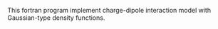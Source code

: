 This fortran program implement charge-dipole interaction model with Gaussian-type density functions.
